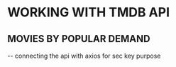 # WORKING WITH TMDB API

## MOVIES BY POPULAR DEMAND

-- connecting the api with axios for sec key purpose
